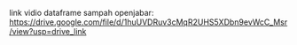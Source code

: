 link vidio dataframe sampah openjabar:
https://drive.google.com/file/d/1huUVDRuv3cMqR2UHS5XDbn9evWcC_Msr/view?usp=drive_link

